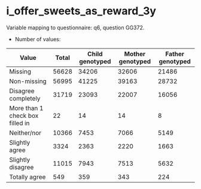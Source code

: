 # i_offer_sweets_as_reward_3y
Variable mapping to questionnaire: q6, question GG372.
- Number of values:

| Value | Total | Child genotyped | Mother genotyped | Father genotyped |
| ----- | ----- | --------------- | ---------------- | ---------------- |
| Missing | 56628 | 34206 | 32606 | 21486 |
| Non-missing | 56995 | 41225 | 39163 | 28732 |
| Disagree completely | 31719 | 23093 | 22007 |16056 |
| More than 1 check box filled in | 22 | 14 | 14 |8 |
| Neither/nor | 10366 | 7453 | 7066 |5149 |
| Slightly agree | 3324 | 2363 | 2220 |1663 |
| Slightly disagree | 11015 | 7943 | 7513 |5632 |
| Totally agree | 549 | 359 | 343 |224 |



